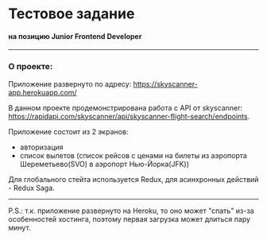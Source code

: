 # Тестовое задание
#### на позицию Junior Frontend Developer

---

### О проекте:

Приложение развернуто по адресу: https://skyscanner-app.herokuapp.com/

В данном проекте продемонстрирована работа с API от skyscanner: https://rapidapi.com/skyscanner/api/skyscanner-flight-search/endpoints.

Приложение состоит из 2 экранов:
* авторизация
* список вылетов (список рейсов с ценами на билеты из аэропорта Шереметьево(SVO) в аэропорт Нью-Йорка(JFK))

Для глобального стейта используется Redux,
для асинхронных действий - Redux Saga.

---
P.S.: т.к. приложение развернуто на Heroku, то оно может "спать" из-за особенностей хостинга, поэтому первая загрузка может длиться пару минут.
